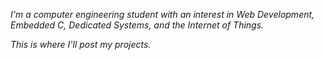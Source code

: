 <div>
  <em>
    <p>I'm a computer engineering student with an interest in Web Development, Embedded C, Dedicated Systems, and the Internet of Things.</p>
    <p>This is where I'll post my projects.</p>
  </em>

</div>
